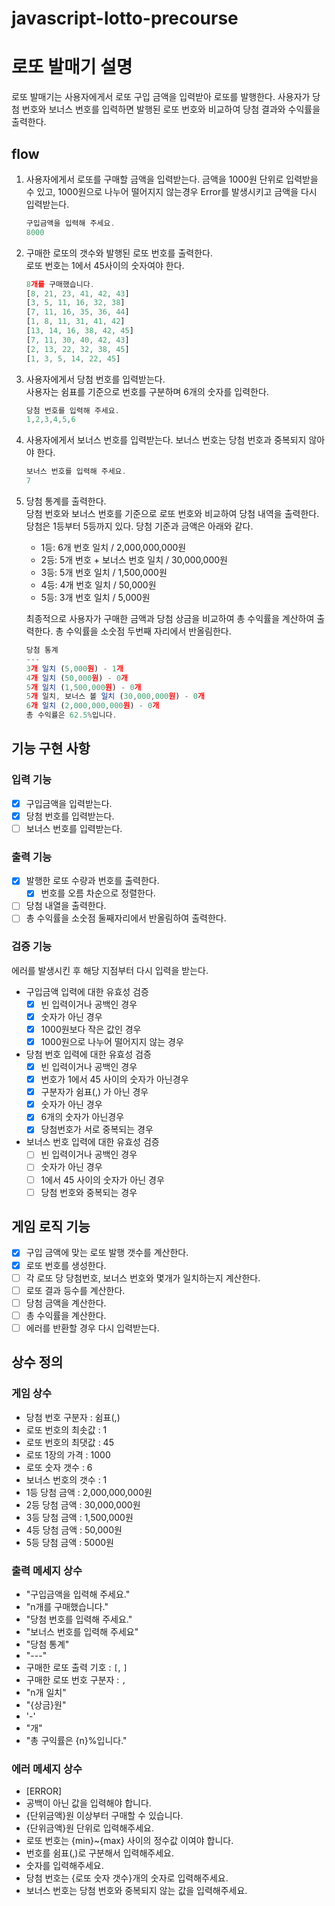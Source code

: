 # javascript-lotto-precourse

# 로또 발매기 설명

로또 발매기는 사용자에게서 로또 구입 금액을 입력받아 로또를 발행한다. 사용자가 당첨 번호와 보너스 번호를 입력하면 발행된 로또 번호와 비교하여 당첨 결과와 수익률을 출력한다.

## flow

1. 사용자에게서 로또를 구매할 금액을 입력받는다.
   금액을 1000원 단위로 입력받을 수 있고, 1000원으로 나누어 떨어지지 않는경우 Error를 발생시키고 금액을 다시 입력받는다.

   ```javascript
   구입금액을 입력해 주세요.
   8000
   ```

2. 구매한 로또의 갯수와 발행된 로또 번호를 출력한다.  
   로또 번호는 1에서 45사이의 숫자여야 한다.

   ```javascript
   8개를 구매했습니다.
   [8, 21, 23, 41, 42, 43]
   [3, 5, 11, 16, 32, 38]
   [7, 11, 16, 35, 36, 44]
   [1, 8, 11, 31, 41, 42]
   [13, 14, 16, 38, 42, 45]
   [7, 11, 30, 40, 42, 43]
   [2, 13, 22, 32, 38, 45]
   [1, 3, 5, 14, 22, 45]
   ```

3. 사용자에게서 당첨 번호를 입력받는다.  
   사용자는 쉼표를 기준으로 번호를 구분하며 6개의 숫자를 입력한다.

   ```javascript
   당첨 번호를 입력해 주세요.
   1,2,3,4,5,6
   ```

4. 사용자에게서 보너스 번호를 입력받는다.
   보너스 번호는 당첨 번호과 중복되지 않아야 한다.

   ```javascript
   보너스 번호를 입력해 주세요.
   7
   ```

5. 당첨 통계를 출력한다.  
    당첨 번호와 보너스 번호를 기준으로 로또 번호와 비교하여 당첨 내역을 출력한다.
   당첨은 1등부터 5등까지 있다. 당첨 기준과 금액은 아래와 같다.

   - 1등: 6개 번호 일치 / 2,000,000,000원
   - 2등: 5개 번호 + 보너스 번호 일치 / 30,000,000원
   - 3등: 5개 번호 일치 / 1,500,000원
   - 4등: 4개 번호 일치 / 50,000원
   - 5등: 3개 번호 일치 / 5,000원

   최종적으로 사용자가 구매한 금액과 당첨 상금을 비교하여 총 수익률을 계산하여 출력한다.
   총 수익률을 소숫점 두번째 자리에서 반올림한다.

   ```javascript
   당첨 통계
   ---
   3개 일치 (5,000원) - 1개
   4개 일치 (50,000원) - 0개
   5개 일치 (1,500,000원) - 0개
   5개 일치, 보너스 볼 일치 (30,000,000원) - 0개
   6개 일치 (2,000,000,000원) - 0개
   총 수익률은 62.5%입니다.
   ```

## 기능 구현 사항

### 입력 기능

- [x] 구입금액을 입력받는다.
- [x] 당첨 번호를 입력받는다.
- [ ] 보너스 번호를 입력받는다.

### 출력 기능

- [x] 발행한 로또 수량과 번호를 출력한다.
  - [x] 번호를 오름 차순으로 정렬한다.
- [ ] 당첨 내열을 출력한다.
- [ ] 총 수익률을 소숫점 둘째자리에서 반올림하여 출력한다.

### 검증 기능

에러를 발생시킨 후 해당 지점부터 다시 입력을 받는다.

- 구입금액 입력에 대한 유효성 검증
  - [x] 빈 입력이거나 공백인 경우
  - [x] 숫자가 아닌 경우
  - [x] 1000원보다 작은 값인 경우
  - [x] 1000원으로 나누어 떨어지지 않는 경우
- 당첨 번호 입력에 대한 유효성 검증
  - [x] 빈 입력이거나 공백인 경우
  - [x] 번호가 1에서 45 사이의 숫자가 아닌경우
  - [x] 구분자가 쉼표(,) 가 아닌 경우
  - [x] 숫자가 아닌 경우
  - [x] 6개의 숫자가 아닌경우
  - [x] 당첨번호가 서로 중복되는 경우
- 보너스 번호 입력에 대한 유효성 검증
  - [ ] 빈 입력이거나 공백인 경우
  - [ ] 숫자가 아닌 경우
  - [ ] 1에서 45 사이의 숫자가 아닌 경우
  - [ ] 당첨 번호와 중복되는 경우

## 게임 로직 기능

- [x] 구입 금액에 맞는 로또 발행 갯수를 계산한다.
- [x] 로또 번호를 생성한다.
- [ ] 각 로또 당 당첨번호, 보너스 번호와 몇개가 일치하는지 계산한다.
- [ ] 로또 결과 등수를 계산한다.
- [ ] 당첨 금액을 계산한다.
- [ ] 총 수익률을 계산한다.
- [ ] 에러를 반환할 경우 다시 입력받는다.

## 상수 정의

### 게임 상수

- 당첨 번호 구분자 : 쉼표(,)
- 로또 번호의 최솟값 : 1
- 로또 번호의 최댓값 : 45
- 로또 1장의 가격 : 1000
- 로또 숫자 갯수 : 6
- 보너스 번호의 갯수 : 1
- 1등 당첨 금액 : 2,000,000,000원
- 2등 당첨 금액 : 30,000,000원
- 3등 당첨 금액 : 1,500,000원
- 4등 당첨 금액 : 50,000원
- 5등 당첨 금액 : 5000원

### 출력 메세지 상수

- "구입금액을 입력해 주세요."
- "n개를 구매했습니다."
- "당첨 번호를 입력해 주세요."
- "보너스 번호를 입력해 주세요"
- "당첨 통계"
- "---"
- 구매한 로또 출력 기호 : `[`, `]`
- 구매한 로또 번호 구분자 : `,`
- "n개 일치"
- "{상금}원"
- '-'
- "개"
- "총 구익률은 {n}%입니다."

### 에러 메세지 상수

- [ERROR]
- 공백이 아닌 값을 입력해야 합니다.
- {단위금액}원 이상부터 구매할 수 있습니다.
- {단위금액}원 단위로 입력해주세요.
- 로또 번호는 {min}~{max} 사이의 정수값 이여야 합니다.
- 번호를 쉼표(,)로 구분해서 입력해주세요.
- 숫자를 입력해주세요.
- 당첨 번호는 {로또 숫자 갯수}개의 숫자로 입력해주세요.
- 보너스 번호는 당첨 번호와 중복되지 않는 값을 입력해주세요.
